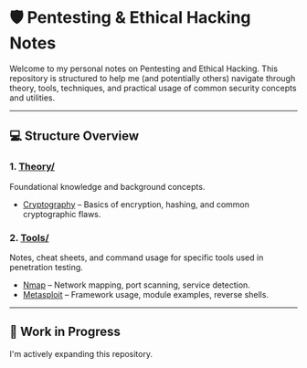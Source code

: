 # 🛡️ Pentesting & Ethical Hacking Notes

Welcome to my personal notes on Pentesting and Ethical Hacking. This repository is structured to help me (and potentially others) navigate through theory, tools, techniques, and practical usage of common security concepts and utilities.

---

## 💻 Structure Overview

### 1. [Theory/](./01_Theory/)
Foundational knowledge and background concepts.

- [Cryptography](./01_Theory/Cryptography.md) – Basics of encryption, hashing, and common cryptographic flaws.

### 2. [Tools/](./02_Tools/)
Notes, cheat sheets, and command usage for specific tools used in penetration testing.

- [Nmap](./02_Tools/Nmap.md) – Network mapping, port scanning, service detection.
- [Metasploit](./02_Tools/Metasploit.md) – Framework usage, module examples, reverse shells.

---

## 🧪 Work in Progress

I'm actively expanding this repository.
